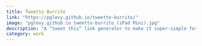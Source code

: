 ```yaml
---
title: Tweetto Burrito
link: "https://pglevy.github.io/tweetto-burrito/"
image: "pglevy.github.io_tweetto-burrito_(iPad Mini).jpg"
description: "A “tweet this” link generator to make it super-simple for your audience to shout you out on Twitter. Includes link shortening by TinyURL."
category: work
---
```

